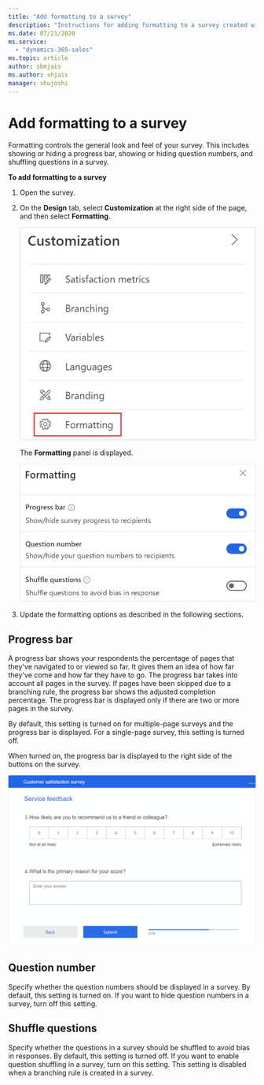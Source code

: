 ```yaml
---
title: "Add formatting to a survey"
description: "Instructions for adding formatting to a survey created with Dynamics 365 Customer Voice."
ms.date: 07/21/2020
ms.service:
  - "dynamics-365-sales"
ms.topic: article
author: sbmjais
ms.author: shjais
manager: shujoshi
---
```


# Add formatting to a survey

Formatting controls the general look and feel of your survey. This includes showing or hiding a progress bar, showing or hiding question numbers, and shuffling questions in a survey. 

**To add formatting to a survey**

1. Open the survey.

2. On the **Design** tab, select **Customization** at the right side of the page, and then select **Formatting**.

    ![Formatting menu item](media/formatting-button.png "Formatting menu item")

    The **Formatting** panel is displayed.

    ![Formatting panel](media/formatting-panel.png "Formatting panel")

3. Update the formatting options as described in the following sections.

## Progress bar

A progress bar shows your respondents the percentage of pages that they've navigated to or viewed so far. It gives them an idea of how far they've come and how far they have to go. The progress bar takes into account all pages in the survey. If pages have been skipped due to a branching rule, the progress bar shows the adjusted completion percentage. The progress bar is displayed only if there are two or more pages in the survey.

By default, this setting is turned on for multiple-page surveys and the progress bar is displayed. For a single-page survey, this setting is turned off.

When turned on, the progress bar is displayed to the right side of the buttons on the survey.

![Progress bar on a survey](media/progress-bar.png "Progress bar on a survey")

## Question number

Specify whether the question numbers should be displayed in a survey. By default, this setting is turned on. If you want to hide question numbers in a survey, turn off this setting.

## Shuffle questions

Specify whether the questions in a survey should be shuffled to avoid bias in responses.<!--Interesting! I don't think this is self-evident, but it sounds intriguing. Does it mean people tend to answer the early questions and often skip the later ones (giving a better rate of return for the early questions)? Or does it mean that one question might influence the respondent to answer the next question in a particular way, so you shuffle the questions to negate this effect? In any case, it probably wouldn't make sense to explain it here, since you're just talking about the mechanics of formatting in this topic, but perhaps it could be described in invite-settings.md?--> By default, this setting is turned off. If you want to enable question shuffling in a survey, turn on this setting. This setting is disabled when a branching rule is created in a survey.<!--SELF: Make this a note? -->
